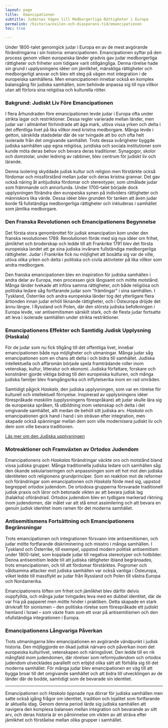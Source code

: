 ```yaml
---
layout: page
title:  Emancipationen
subtitle: Judarnas Vägen till Medborgerliga Rättigheter i Europa
permalink: /historia/exilen-och-diasporans-tid/emancipationen
toc: true

---
```


Under 1800-talet genomgick judar i Europa en av de mest avgörande förändringarna i sin historia: emancipationen. Emancipationen syftar på den process genom vilken europeiska länder gradvis gav judar medborgerliga rättigheter och friheter som tidigare varit otillgängliga. Denna rörelse hade sin grund i upplysningens idéer om jämlikhet, mänskliga rättigheter och medborgerligt ansvar och blev ett steg på vägen mot integration i de europeiska samhällena. Men emancipationen innebar också en komplex balansgång för judiska samhällen, som behövde anpassa sig till nya villkor utan att förlora sina religiösa och kulturella rötter.

### Bakgrund: Judiskt Liv Före Emancipationen

I flera århundraden före emancipationen levde judar i Europa ofta under strikta lagar och restriktioner. Dessa regler varierade mellan länder, men judar var i allmänhet förhindrade att äga mark, utöva vissa yrken och delta i det offentliga livet på lika villkor med kristna medborgare. Många levde i getton, särskilda stadsdelar där de var tvingade att bo och ofta helt isolerade från det omgivande samhället. Trots dessa svårigheter byggde judiska samhällen upp egna religiösa, juridiska och sociala institutioner som kunde möta deras behov och bevara deras traditioner. Synagogor, skolor och domstolar, under ledning av rabbiner, blev centrum för judiskt liv och lärande.

Denna isolering skyddade judisk kultur och religion men förstärkte också fördomar och missförstånd mellan judar och deras kristna grannar. Det gav också näring åt antijudiska fördomar och stereotyper, som utmålade judar som främmande och annorlunda. Under 1700-talet började dock upplysningen förändra den europeiska synen på individers rättigheter och människors lika värde. Dessa idéer blev grunden för tanken att även judar borde få fullständiga medborgerliga rättigheter och inkluderas i samhället som jämlika medborgare.

### Den Franska Revolutionen och Emancipationens Begynnelse

Det första stora genombrottet för judisk emancipation kom under den franska revolutionen 1789. Revolutionen förde med sig nya idéer om frihet, jämlikhet och broderskap och ledde till att Frankrike 1791 blev det första europeiska landet att ge sina judiska invånare fullständiga medborgerliga rättigheter. Judar i Frankrike fick nu möjlighet att bosätta sig var de ville, utöva olika yrken och delta i politiska och civila aktiviteter på lika villkor som andra medborgare.

Den franska emancipationen blev en inspiration för judiska samhällen i andra delar av Europa, men processen gick långsamt och mötte motstånd. Många länder tvekade att införa samma rättigheter, och både religiösa och politiska ledare såg fortfarande judar som "främlingar" i sina samhällen. I Tyskland, Österrike och andra europeiska länder tog det ytterligare flera årtionden innan judar erhöll liknande rättigheter, och i Östeuropa dröjde det ännu längre. I Ryssland och Polen, där den största judiska befolkningen i Europa levde, var antisemitismen särskilt stark, och de flesta judar fortsatte att leva i isolerade samhällen under strikta restriktioner.

### Emancipationens Effekter och Samtidig Judisk Upplysning (Haskala)

För de judar som nu fick tillgång till det offentliga livet, innebar emancipationen både nya möjligheter och utmaningar. Många judar såg emancipationen som en chans att delta i och bidra till samhället. Judiska intellektuella och affärsmän började spela framträdande roller inom vetenskap, kultur, litteratur och ekonomi. Judiska författare, forskare och konstnärer gjorde viktiga bidrag till den europeiska kulturen, och många judiska familjer blev framgångsrika och inflytelserika inom en rad områden.

Samtidigt pågick *Haskala*, den judiska upplysningen, som var en rörelse för kulturell och intellektuell förnyelse. Inspirerad av upplysningens idéer förespråkade *maskilim* (upplysningens förespråkare) att judar skulle lära sig de europeiska språken, få utbildning inom vetenskap och delta i det omgivande samhället, allt medan de behöll sitt judiska arv. *Haskala* och emancipationen gick hand i hand i sin strävan efter integration, men skapade också spänningar mellan dem som ville modernisera judiskt liv och dem som ville bevara traditionen.

[Läs mer om den Judiska upplysningen](judiska-upplysningen)

### Motreaktioner och Framväxten av Ortodox Judendom

Emancipationens och *Haskala*s förändringar väckte oro och motstånd bland vissa judiska grupper. Många traditionella judiska ledare och samhällen såg den ökande sekulariseringen och anpassningen som ett hot mot den judiska identiteten och religionens grundprinciper. Som en reaktion mot de reformer och förändringar som emancipationen och *Haskala* förde med sig, uppstod begreppet *ortodox* judendom. De ortodoxa grupperna försvarade traditionell judisk praxis och läror och betonade vikten av att bevara judisk lag (halakha) oförändrad. Ortodox judendom blev en tydligare markerad riktning inom judendomen, där målet var att stå emot assimilering och att bevara en genuin judisk identitet inom ramen för det moderna samhället.

### Antisemitismens Fortsättning och Emancipationens Begränsningar

Trots emancipationen och integrationen försvann inte antisemitismen, och judar mötte fortfarande diskriminering och misstro i många samhällen. I Tyskland och Österrike, till exempel, uppstod modern politisk antisemitism under 1800-talet, som kopplade judar till negativa stereotyper och hotbilder. Denna antisemitism ledde till att judiska rättigheter ibland begränsades, trots emancipationen, och till att fördomar förstärktes. Pogromer och våldsamma attacker mot judiska samhällen var också vanliga i Östeuropa, vilket ledde till massflykt av judar från Ryssland och Polen till västra Europa och Nordamerika.

Emancipationens löften om frihet och jämlikhet blev därför delvis ouppfyllda, och många judar tvingades leva med en dubbel identitet, där de var fria på papperet men mötte hinder i praktiken. Detta skapade en stark drivkraft för sionismen – den politiska rörelse som förespråkade ett judiskt hemland i Israel – som växte fram som ett svar på antisemitismen och den ofullständiga integrationen i Europa.

### Emancipationens Långvariga Påverkan

Trots utmaningarna blev emancipationen en avgörande vändpunkt i judisk historia. Den möjliggjorde en ökad judisk närvaro och påverkan inom det europeiska kulturlivet, vetenskapen och näringslivet. Den ledde till en rik mångfald inom judendomen, där rörelser som reformjudendom och ortodox judendom utvecklades parallellt och erbjöd olika sätt att förhålla sig till det moderna samhället. För många judar blev emancipationen en väg till att bygga broar till det omgivande samhället och att bidra till utvecklingen av de länder där de bodde, samtidigt som de bevarade sin identitet.

---

Emancipationen och *Haskala* öppnade nya dörrar för judiska samhällen men satte också igång frågor om identitet, tradition och lojalitet som fortfarande är aktuella idag. Genom denna period lärde sig judiska samhällen att navigera den komplexa balansen mellan integration och bevarande av sitt arv, och deras historia är en påminnelse om vikten av att sträva efter jämlikhet och förståelse mellan olika grupper i samhället.